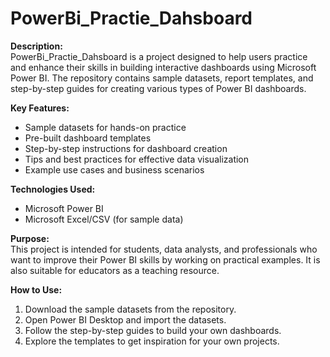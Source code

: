 # PowerBi_Practie_Dahsboard

**Description:**  
PowerBi_Practie_Dahsboard is a project designed to help users practice and enhance their skills in building interactive dashboards using Microsoft Power BI. The repository contains sample datasets, report templates, and step-by-step guides for creating various types of Power BI dashboards.

**Key Features:**
- Sample datasets for hands-on practice
- Pre-built dashboard templates
- Step-by-step instructions for dashboard creation
- Tips and best practices for effective data visualization
- Example use cases and business scenarios

**Technologies Used:**  
- Microsoft Power BI  
- Microsoft Excel/CSV (for sample data)

**Purpose:**  
This project is intended for students, data analysts, and professionals who want to improve their Power BI skills by working on practical examples. It is also suitable for educators as a teaching resource.

**How to Use:**  
1. Download the sample datasets from the repository.
2. Open Power BI Desktop and import the datasets.
3. Follow the step-by-step guides to build your own dashboards.
4. Explore the templates to get inspiration for your own projects.

